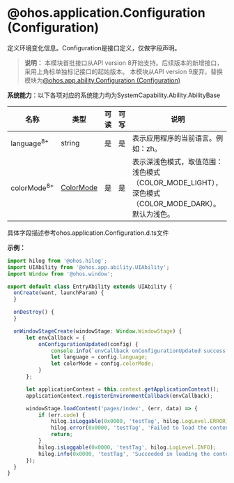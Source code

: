 # @ohos.application.Configuration (Configuration)

定义环境变化信息。Configuration是接口定义，仅做字段声明。

> **说明：**
> 本模块首批接口从API version 8开始支持。后续版本的新增接口，采用上角标单独标记接口的起始版本。
> 本模块从API version 9废弃，替换模块为[@ohos.app.ability.Configuration (Configuration)](js-apis-app-ability-configuration.md)

**系统能力**：以下各项对应的系统能力均为SystemCapability.Ability.AbilityBase

  | 名称 | 类型 | 可读 | 可写 | 说明 |
| -------- | -------- | -------- | -------- | -------- |
| language<sup>8+</sup> | string | 是 | 是 | 表示应用程序的当前语言。例如：zh。 |
| colorMode<sup>8+</sup> | [ColorMode](js-apis-application-configurationConstant.md#configurationconstantcolormode) | 是 | 是 | 表示深浅色模式，取值范围：浅色模式（COLOR_MODE_LIGHT），深色模式（COLOR_MODE_DARK）。默认为浅色。 |

具体字段描述参考ohos.application.Configuration.d.ts文件

**示例：**
  ```ts
import hilog from '@ohos.hilog';
import UIAbility from '@ohos.app.ability.UIAbility';
import Window from '@ohos.window';

export default class EntryAbility extends UIAbility {
    onCreate(want, launchParam) {
    }

    onDestroy() {
    }

    onWindowStageCreate(windowStage: Window.WindowStage) {
        let envCallback = {
            onConfigurationUpdated(config) {
                console.info(`envCallback onConfigurationUpdated success: ${JSON.stringify(config)}`)
                let language = config.language;
                let colorMode = config.colorMode;
            }
        };

        let applicationContext = this.context.getApplicationContext();
        applicationContext.registerEnvironmentCallback(envCallback);

        windowStage.loadContent('pages/index', (err, data) => {
            if (err.code) {
                hilog.isLoggable(0x0000, 'testTag', hilog.LogLevel.ERROR);
                hilog.error(0x0000, 'testTag', 'Failed to load the content. Cause: %{public}s', JSON.stringify(err) ?? '');
                return;
            }
            hilog.isLoggable(0x0000, 'testTag', hilog.LogLevel.INFO);
            hilog.info(0x0000, 'testTag', 'Succeeded in loading the content. Data: %{public}s', JSON.stringify(data) ?? '');
        });
    }
}
  ```

